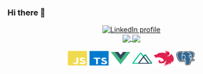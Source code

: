 ### Hi there 👋
<div align='center'>
  <div id='badges'>
    <a href='https://www.linkedin.com/in/marcus-costa-graciano/'>
      <img width='120em' src="https://img.shields.io/badge/LinkedIn-blue?logo=linkedin&logoColor=white&style=for-the-badge" alt='LinkedIn profile'>
    </a>
  </div>
<a href="https://github.com/anuraghazra/github-readme-stats">
  <img height=200 align="center" src="https://github-readme-stats.vercel.app/api?username=rodrigobpe&show_icons=true&theme=radical" />
</a>
<a href="https://github.com/anuraghazra/convoychat">
  <img height=200 align="center" src="https://github-readme-stats.vercel.app/api/top-langs?username=rodrigobpe&layout=compact&langs_count=8&card_width=320&theme=radical" />
</a>
<div style="display: inline_block"><br>
  <img align="center" alt="Rodrigo-js" height="30" width="40" src="https://raw.githubusercontent.com/devicons/devicon/master/icons/javascript/javascript-plain.svg">
  <img align="center" alt="Rodrigo-ts" height="30" width="40" src="https://raw.githubusercontent.com/devicons/devicon/master/icons/typescript/typescript-plain.svg">
  <img align="center" alt="Rodrigo-vue" height="30" width="40" src="https://raw.githubusercontent.com/devicons/devicon/master/icons/vuejs/vuejs-original.svg">
  <img align="center" alt="Rodrigo-nuxt" height="30" width="40" src="https://raw.githubusercontent.com/devicons/devicon/master/icons/nuxtjs/nuxtjs-original.svg">
  <img align="center" alt="Rodrigo-nestjs" height="30" width="40" src="https://raw.githubusercontent.com/devicons/devicon/master/icons/nestjs/nestjs-plain.svg">
  <img align="center" alt="Rodrigo-postgres" height="30" width="40" src="https://raw.githubusercontent.com/devicons/devicon/master/icons/postgresql/postgresql-original.svg">

</div>
<!--
**rodrigobpe/rodrigobpe** is a ✨ _special_ ✨ repository because its `README.md` (this file) appears on your GitHub profile.

Here are some ideas to get you started:

- 🔭 I’m currently working on ...
- 🌱 I’m currently learning ...
- 👯 I’m looking to collaborate on ...
- 🤔 I’m looking for help with ...
- 💬 Ask me about ...
- 📫 How to reach me: ...
- 😄 Pronouns: ...
- ⚡ Fun fact: ...
-->
